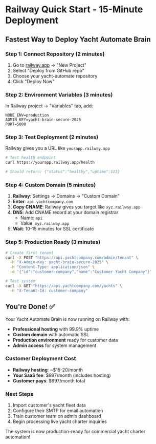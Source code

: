 # Railway Quick Start - 15-Minute Deployment

## Fastest Way to Deploy Yacht Automate Brain

### Step 1: Connect Repository (2 minutes)
1. Go to [railway.app](https://railway.app) → "New Project"
2. Select "Deploy from GitHub repo" 
3. Choose your yacht-automate repository
4. Click "Deploy Now"

### Step 2: Environment Variables (3 minutes)
In Railway project → "Variables" tab, add:
```
NODE_ENV=production
ADMIN_KEY=yacht-brain-secure-2025
PORT=5000
```

### Step 3: Test Deployment (2 minutes)
Railway gives you a URL like `yourapp.railway.app`
```bash
# Test health endpoint
curl https://yourapp.railway.app/health

# Should return: {"status":"healthy","uptime":123}
```

### Step 4: Custom Domain (5 minutes)
1. **Railway**: Settings → Domains → "Custom Domain"
2. **Enter**: `api.yachtcompany.com`
3. **Copy CNAME**: Railway gives you target like `xyz.railway.app`
4. **DNS**: Add CNAME record at your domain registrar
   - Name: `api`
   - Value: `xyz.railway.app`
5. **Wait**: 10-15 minutes for SSL certificate

### Step 5: Production Ready (3 minutes)
```bash
# Create first tenant
curl -X POST "https://api.yachtcompany.com/admin/tenant" \
  -H "X-Admin-Key: yacht-brain-secure-2025" \
  -H "Content-Type: application/json" \
  -d '{"id":"customer-company","name":"Customer Yacht Company"}'

# Test system
curl -X GET "https://api.yachtcompany.com/yachts" \
  -H "X-Tenant-Id: customer-company"
```

## You're Done! ✅

Your Yacht Automate Brain is now running on Railway with:
- **Professional hosting** with 99.9% uptime
- **Custom domain** with automatic SSL
- **Production environment** ready for customer data
- **Admin access** for system management

### Customer Deployment Cost
- **Railway hosting**: ~$15-20/month
- **Your SaaS fee**: $997/month (includes hosting)
- **Customer pays**: $997/month total

### Next Steps
1. Import customer's yacht fleet data
2. Configure their SMTP for email automation  
3. Train customer team on admin dashboard
4. Begin processing live yacht charter inquiries

The system is now production-ready for commercial yacht charter automation!